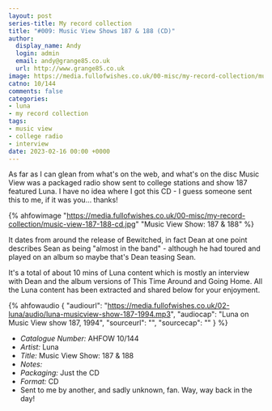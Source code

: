 ```yaml
---
layout: post
series-title: My record collection
title: "#009: Music View Shows 187 & 188 (CD)"
author:
  display_name: Andy
  login: admin
  email: andy@grange85.co.uk
  url: http://www.grange85.co.uk
image: https://media.fullofwishes.co.uk/00-misc/my-record-collection/music-view-187-188-cd.jpg
catno: 10/144
comments: false
categories:
- luna
- my record collection
tags:
- music view
- college radio
- interview
date: 2023-02-16 00:00 +0000
---
```

As far as I can glean from what's on the web, and what's on the disc Music View was a packaged radio show sent to college stations and show 187 featured Luna. I have no idea where I got this CD - I guess someone sent this to me, if it was you... thanks! 

{% ahfowimage "https://media.fullofwishes.co.uk/00-misc/my-record-collection/music-view-187-188-cd.jpg" "Music View Show: 187 & 188" %}

It dates from around the release of Bewitched, in fact Dean at one point describes Sean as being "almost in the band" - although he had toured and played on an album so maybe that's Dean teasing Sean.

It's a total of about 10 mins of Luna content which is mostly an interview with Dean and the album versions of This Time Around and Going Home. All the Luna content has been extracted and shared below for your enjoyment.

{% ahfowaudio {
  "audiourl": "https://media.fullofwishes.co.uk/02-luna/audio/luna-musicview-show-187-1994.mp3",
  "audiocap": "Luna on Music View show 187, 1994",
  "sourceurl": "",
  "sourcecap": ""
  } 
%}


 - *Catalogue Number:* AHFOW 10/144
 - *Artist:* Luna
 - *Title:* Music View Show: 187 & 188
 - *Notes:* 
 - *Packaging:* Just the CD
 - *Format:* CD
 - Sent to me by another, and sadly unknown, fan. Way, way back in the day!
